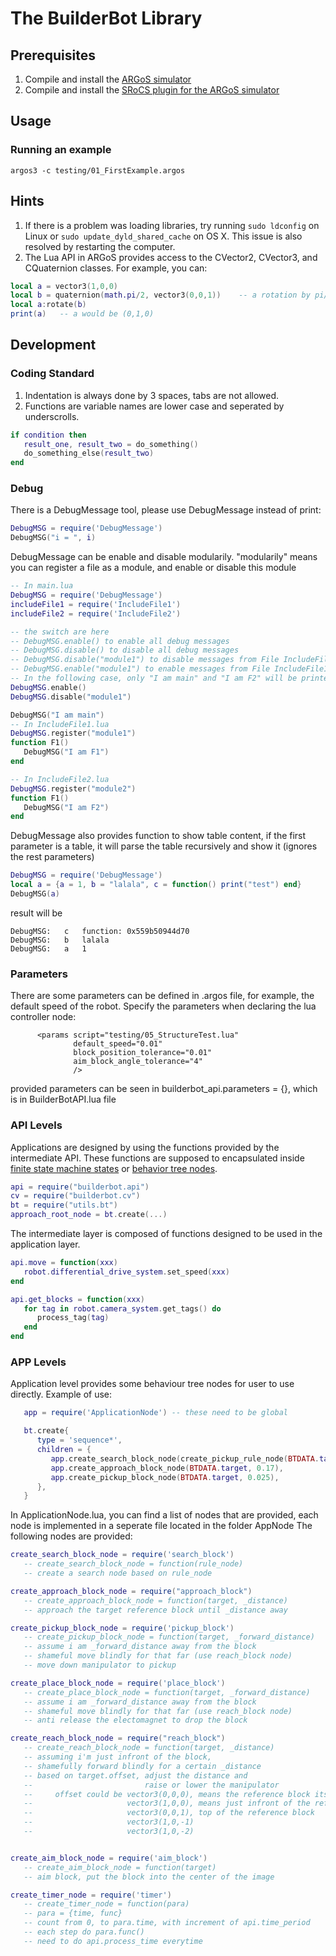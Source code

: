 # The BuilderBot Library
## Prerequisites 
1. Compile and install the [ARGoS simulator](https://github.com/ilpincy/argos3)
2. Compile and install the [SRoCS plugin for the ARGoS simulator](https://github.com/allsey87/argos3-srocs)

## Usage
### Running an example
`argos3 -c testing/01_FirstExample.argos`

## Hints
1. If there is a problem was loading libraries, try running `sudo ldconfig` on Linux or `sudo update_dyld_shared_cache` on OS X. This issue is also resolved by restarting the computer.
2. The Lua API in ARGoS provides access to the CVector2, CVector3, and CQuaternion classes. For example, you can:
```lua
local a = vector3(1,0,0)
local b = quaternion(math.pi/2, vector3(0,0,1))    -- a rotation by pi/2 around z axis
local a:rotate(b)
print(a)   -- a would be (0,1,0)
```

## Development
### Coding Standard
1. Indentation is always done by 3 spaces, tabs are not allowed.
2. Functions are variable names are lower case and seperated by underscrolls. 

```lua
if condition then
   result_one, result_two = do_something()
   do_something_else(result_two)
end
```

### Debug
There is a DebugMessage tool, please use DebugMessage instead of print:
```lua
DebugMSG = require('DebugMessage')
DebugMSG("i = ", i)
```
DebugMessage can be enable and disable modularily. "modularily" means you can register a file as a module, and enable or disable this module

```lua
-- In main.lua
DebugMSG = require('DebugMessage')
includeFile1 = require('IncludeFile1')
includeFile2 = require('IncludeFile2')

-- the switch are here
-- DebugMSG.enable() to enable all debug messages
-- DebugMSG.disable() to disable all debug messages
-- DebugMSG.disable("module1") to disable messages from File IncludeFile1.lua
-- DebugMSG.enable("module1") to enable messages from File IncludeFile1.lua
-- In the following case, only "I am main" and "I am F2" will be printed
DebugMSG.enable()
DebugMSG.disable("module1")

DebugMSG("I am main")
-- In IncludeFile1.lua
DebugMSG.register("module1")
function F1()
   DebugMSG("I am F1")
end

-- In IncludeFile2.lua
DebugMSG.register("module2")
function F1()
   DebugMSG("I am F2")
end
```

DebugMessage also provides function to show table content, if the first parameter is a table, it will parse the table recursively and show it (ignores the rest parameters)
```lua
DebugMSG = require('DebugMessage')
local a = {a = 1, b = "lalala", c = function() print("test") end}
DebugMSG(a)
```
result will be
```
DebugMSG:	c	function: 0x559b50944d70
DebugMSG:	b	lalala
DebugMSG:	a	1
```

### Parameters
There are some parameters can be defined in .argos file, for example, the default speed of the robot. Specify the parameters when declaring the lua controller node:

```
      <params script="testing/05_StructureTest.lua"
              default_speed="0.01" 
              block_position_tolerance="0.01"
              aim_block_angle_tolerance="4"
              />
```

provided parameters can be seen in builderbot\_api.parameters = {}, which is in BuilderBotAPI.lua file


### API Levels
Applications are designed by using the functions provided by the intermediate API. These functions are supposed to encapsulated inside [finite state machine states](https://github.com/allsey87/luafsm) or [behavior tree nodes](https://github.com/allsey87/luabt).
```lua
api = require("builderbot.api")
cv = require("builderbot.cv")
bt = require("utils.bt")
approach_root_node = bt.create(...)
```
The intermediate layer is composed of functions designed to be used in the application layer.
```lua
api.move = function(xxx)
   robot.differential_drive_system.set_speed(xxx)
end

api.get_blocks = function(xxx)
   for tag in robot.camera_system.get_tags() do
      process_tag(tag)
   end
end
```

### APP Levels
Application level provides some behaviour tree nodes for user to use directly.
Example of use:
```lua
   app = require('ApplicationNode') -- these need to be global

   bt.create{
      type = 'sequence*',
      children = {
         app.create_search_block_node(create_pickup_rule_node(BTDATA.target)),
         app.create_approach_block_node(BTDATA.target, 0.17),
         app.create_pickup_block_node(BTDATA.target, 0.025),
      },
   }
```
In ApplicationNode.lua, you can find a list of nodes that are provided, each node is implemented in a seperate file located in the folder AppNode
The following nodes are provided:

```lua
create_search_block_node = require('search_block')
   -- create_search_block_node = function(rule_node)
   -- create a search node based on rule_node

create_approach_block_node = require("approach_block")
   -- create_approach_block_node = function(target, _distance)
   -- approach the target reference block until _distance away 

create_pickup_block_node = require('pickup_block')
   -- create_pickup_block_node = function(target, _forward_distance)
   -- assume i am _forward_distance away from the block
   -- shameful move blindly for that far (use reach_block node)
   -- move down manipulator to pickup

create_place_block_node = require('place_block')
   -- create_place_block_node = function(target, _forward_distance)
   -- assume i am _forward_distance away from the block
   -- shameful move blindly for that far (use reach_block node)
   -- anti release the electomagnet to drop the block

create_reach_block_node = require("reach_block")
   -- create_reach_block_node = function(target, _distance)
   -- assuming i'm just infront of the block, 
   -- shamefully forward blindly for a certain _distance
   -- based on target.offset, adjust the distance and 
   --                         raise or lower the manipulator
   --     offset could be vector3(0,0,0), means the reference block itself
   --                     vector3(1,0,0), means just infront of the reference block
   --                     vector3(0,0,1), top of the reference block
   --                     vector3(1,0,-1)
   --                     vector3(1,0,-2)


create_aim_block_node = require('aim_block')
   -- create_aim_block_node = function(target)
   -- aim block, put the block into the center of the image

create_timer_node = require('timer')
   -- create_timer_node = function(para)
   -- para = {time, func}
   -- count from 0, to para.time, with increment of api.time_period
   -- each step do para.func()
   -- need to do api.process_time everytime
```

